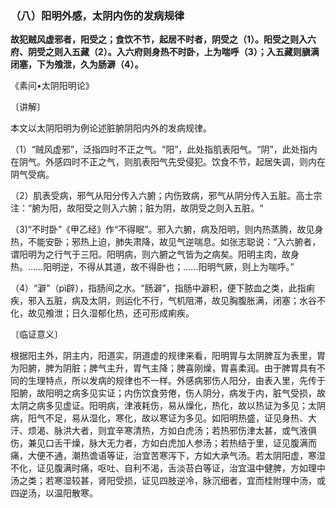 ### （八）阳明外感，太阴内伤的发病规律

**故犯贼风虚邪者，阳受之；食饮不节，起居不时者，阴受之（1）。阳受之则入六府、阴受之则入五藏（2）。入六府则身热不时卧，上为喘呼（3）；入五藏则䐜满闭塞，下为飧泄，久为肠澼（4）。**

​《素问•太阴阳明论》

〔讲解〕

本文以太阴阳明为例论述脏腑阴阳内外的发病规律。

（1）“贼风虚邪”，泛指四时不正之气。“阳”，此处指肌表阳气。“阴”，此处指内在阴气。外感四时不正之气，则肌表阳气先受侵犯。饮食不节，起居失调，则内在阴气受病。

（2）肌表受病，邪气从阳分传入六腑；内伤致病，邪气从阴分传入五脏。高士宗注：“腑为阳，故阳受之则入六腑；脏为阴，故阴受之则入五脏。“

（3)“不时卧”《甲乙经》作“不得眠”。邪入六腑，病及阳明，则内热蒸腾，故见身热，不能安卧；邪热上迫，肺失肃降，故见气逆喘息。如张志聪说：“入六腑者，谓阳明为之行气于三阳。阳明病，则六腑之气皆为之病矣。阳明主肉，故身热。……阳明逆，不得从其道，故不得卧也；……阳明气厥，则上为喘呼。”

（4）“澼”（pì辟），指肠间之水。“肠澼”，指肠中澼积，便下脓血之类，此指痢疾，邪入五脏，病及太阴，则运化不行，气机阻滞，故见胸腹胀满，闭塞；水谷不化，故见飧泄；日久湿郁化热，还可形成痢疾。

〔临证意义〕

根据阳主外，阴主内，阳道实，阴道虚的规律来看，阳明胃与太阴脾互为表里，胃为阳腑，脾为阴脏；脾气主升，胃气主降；脾喜刚燥，胃喜柔润。由于脾胃具有不同的生理特点，所以发病的规律也不一样。外感病邪伤人阳分，由表入里，先传于阳腑，故阳明之病多见实证；内伤饮食劳倦，伤人阴分，病发于内，脏气受损，故太阴之病多见虚证。阳明病，津液耗伤，易从燥化，热化，故以热证为多见；太阴病，阳气不足，易从湿化，寒化，故以寒证为多见。如阳明热盛，证见身热、大汗、烦渴、脉洪大者，则宜辛寒清热，方如白虎汤；若热邪伤津太甚，或气液俱伤，兼见口舌干燥，脉大无力者，方如白虎加人参汤；若热结于里，证见腹满而痛，大便不通，潮热谵语等证，治宜苦寒泻下，方如大承气汤。若太阴阳虚，寒湿不化，证见腹满时痛，呕吐、自利不渴，舌淡苔白等证，治宜温中健脾，方如理中汤之类；若寒湿较甚，肾阳受损，证见四肢逆冷，脉沉细者，宜而桂附理中汤，或四逆汤，以温阳散寒。

